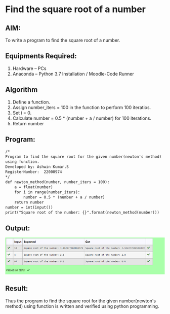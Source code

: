 # Find the square root of a number

## AIM:
To write a program to find the square root of a number.

## Equipments Required:
1. Hardware – PCs
2. Anaconda – Python 3.7 Installation / Moodle-Code Runner

## Algorithm
1. Define a function.
2. Assign number_iters = 100 in the function to perform 100 iteratios.
3. Set i = 0.
4. Calculate  number = 0.5 * (number + a / number) for 100 iterations.
5. Return number

## Program:
```
/*
Program to find the square root for the given number(newton's method) using function.
Developed by: Ashwin Kumar.S
RegisterNumber:  22000974
*/
def newton_method(number, number_iters = 100):
    a = float(number)
    for i in range(number_iters):
        number = 0.5 * (number + a / number)
    return number
number = int(input())
print("Square root of the number: {}".format(newton_method(number)))
```

## Output:
![square root of two number](./sqr_output.png)


## Result:
Thus the program to find the square root for the given number(newton's method) using function is written and verified using python programming.
